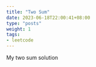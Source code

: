 ```yaml
---
title: "Two Sum"
date: 2023-06-18T22:00:41+08:00
type: "posts"
weight: 1
tags:
- leetcode
---
```

My two sum solution